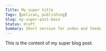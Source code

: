 ```yaml
---
Title: My super title
Tags: [pelican, publishing]
Slug: my-super-post-base
Status: draft
Summary: Short version for index and feeds
---
```


This is the content of my super blog post.
